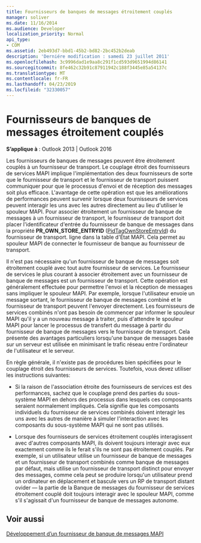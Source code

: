 ```yaml
---
title: Fournisseurs de banques de messages étroitement couplés
manager: soliver
ms.date: 11/16/2014
ms.audience: Developer
localization_priority: Normal
api_type:
- COM
ms.assetid: 2eb493d7-bbd1-45b2-bd82-2bc452b2deab
description: 'Derniére modification : samedi 23 juillet 2011'
ms.openlocfilehash: 3c9996dad1e9aa8c291f1cd593d9651994d86141
ms.sourcegitcommit: 8fe462c32b91c87911942c188f3445e85a54137c
ms.translationtype: MT
ms.contentlocale: fr-FR
ms.lasthandoff: 04/23/2019
ms.locfileid: "32330057"
---
```

# <a name="tightly-coupled-message-store-providers"></a>Fournisseurs de banques de messages étroitement couplés

  
  
**S’applique à** : Outlook 2013 | Outlook 2016 
  
Les fournisseurs de banques de messages peuvent être étroitement couplés à un fournisseur de transport. Le couplage étroit des fournisseurs de services MAPI implique l'implémentation des deux fournisseurs de sorte que le fournisseur de transport et le fournisseur de transport puissent communiquer pour que le processus d'envoi et de réception des messages soit plus efficace. L'avantage de cette opération est que les améliorations de performances peuvent survenir lorsque deux fournisseurs de services peuvent interagir les uns avec les autres directement au lieu d'utiliser le spouleur MAPI. Pour associer étroitement un fournisseur de banque de messages à un fournisseur de transport, le fournisseur de transport doit placer l'identificateur d'entrée du fournisseur de banque de messages dans la propriété **PR_OWN_STORE_ENTRYID** ([PidTagOwnStoreEntryId](pidtagownstoreentryid-canonical-property.md)) du fournisseur de transport. ligne dans la table d'État MAPI. Cela permet au spouleur MAPI de connecter le fournisseur de banque au fournisseur de transport.
  
Il n'est pas nécessaire qu'un fournisseur de banque de messages soit étroitement couplé avec tout autre fournisseur de services. Le fournisseur de services le plus courant à associer étroitement avec un fournisseur de banque de messages est un fournisseur de transport. Cette opération est généralement effectuée pour permettre l'envoi et la réception de messages sans impliquer le spouleur MAPI. Par exemple, lorsque l'utilisateur envoie un message sortant, le fournisseur de banque de messages combiné et le fournisseur de transport peuvent l'envoyer directement. Les fournisseurs de services combinés n'ont pas besoin de commencer par informer le spouleur MAPI qu'il y a un nouveau message à traiter, puis d'attendre le spouleur MAPI pour lancer le processus de transfert du message à partir du fournisseur de banque de messages vers le fournisseur de transport. Cela présente des avantages particuliers lorsqu'une banque de messages basée sur un serveur est utilisée en minimisant le trafic réseau entre l'ordinateur de l'utilisateur et le serveur.
  
En règle générale, il n'existe pas de procédures bien spécifiées pour le couplage étroit des fournisseurs de services. Toutefois, vous devez utiliser les instructions suivantes:
  
- Si la raison de l'association étroite des fournisseurs de services est des performances, sachez que le couplage prend des parties du sous-système MAPI en dehors des processus dans lesquels ces composants seraient normalement impliqués. Cela signifie que les composants individuels du fournisseur de services combinés doivent interagir les uns avec les autres de manière à simuler l'interaction avec les composants du sous-système MAPI qui ne sont pas utilisés.
    
- Lorsque des fournisseurs de services étroitement couplés interagissent avec d'autres composants MAPI, ils doivent toujours interagir avec eux exactement comme ils le ferait s'ils ne sont pas étroitement couplés. Par exemple, si un utilisateur utilise un fournisseur de banque de messages et un fournisseur de transport combinés comme banque de messages par défaut, mais utilise un fournisseur de transport distinct pour envoyer des messages, comme cela peut se produire lorsqu'un utilisateur prend un ordinateur en déplacement et bascule vers un RP de transport distant ovider — la partie de la Banque de messages du fournisseur de services étroitement couplé doit toujours interagir avec le spouleur MAPI, comme s'il s'agissait d'un fournisseur de banque de messages autonome.
    
## <a name="see-also"></a>Voir aussi



[Développement d’un fournisseur de banque de messages MAPI](developing-a-mapi-message-store-provider.md)

